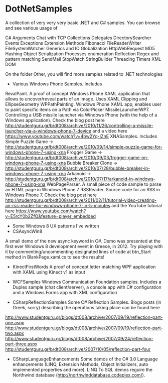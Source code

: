 DotNetSamples
=============

A collection of very very very basic .NET and C# samples. You can browse and see various usage of 

C# Arguments
Chat with TCP
Collections
Delegates
DirectorySearcher
Events
Exceptions
Extension Methods
Fibonacci
FileReaderWriter
FileSystemWatcher
Generics and IO
Globalization
HttpWebRequest
MD5 Hashing
Object Serialization
Processes enumeration
Reflection
Regex and pattern matching
SendMail
StopWatch
StringBuilder
Threading
Timers
XML DOM

On the folder Other, you will find more samples related to .NET technologies
- Various Windows Phone Samples. Includes

RevalPaint. A proof of concept Windows Phone XAML application that allows to uncover/reveal parts of an image. Uses XAML Clipping and EllipseGeometry
WPPathPainting. Windows Phone XAML app, enables user to paint specific items on a Path via ColorPicker
MissileLauncherWP7. Controlling a USB missile launcher via Windows Phone (with the help of a Windows application). Check the blog post here http://studentguru.gr/b/dt008/archive/2010/11/26/controlling-a-missile-launcher-via-a-windows-phone-7-device and a video here https://www.youtube.com/watch?v=4bw2Yq-IZnE
XNASamples. Includes Simple Puzzle Game -> http://studentguru.gr/b/dt008/archive/2010/09/14/simple-puzzle-game-for-windows-phone-7-using-xna Frogger Game -> http://studentguru.gr/b/dt008/archive/2010/09/03/frogger-game-on-windows-phone-7-using-xna Bubble Breaker Clone -> http://studentguru.gr/b/dt008/archive/2010/07/28/bubble-breaker-in-windows-phone-7-using-xna Arkanoid -> http://studentguru.gr/b/dt008/archive/2010/07/17/arkanoid-in-windows-phone-7-using-xna
WebPageParser. A small piece of code sample to parse an HTML page in Windows Phone 7
RSSReader. Source code for an RSS in Windows Phone 7. Check the blog post here http://studentguru.gr/b/dt008/archive/2011/02/11/tutorial-video-creating-an-rss-reader-for-windows-phone-7-in-5-minutes and the YouTube tutorial here https://www.youtube.com/watch?v=E5rcY0b2ZfQ&feature=player_embedded

- Some Windows 8 UX patterns I've written
- CSAsyncWin8 

A small demo of the new async keyword in C#. Demo was presented at the first ever Windows 8 development event in Greece, in 2012. Try playing with it by commenting/uncommenting designated lines of code at btn_Start method in BlankPage.xaml.cs to see the results!

- KinectFirstWords
A proof of concept letter matching WPF application with XAML using Kinect v1 as input

- WCFSamples
Windows Communication Foundation samples. Includes a Duplex sample (chat client/server), a console app with C# configuration and a Windows Forms app with XML configuration

- CSharpReflectionSamples
Some C# Reflection Samples. Blogs posts (in Greek, sorry) describing the operations taking place can be found here

http://www.studentguru.gr/blogs/dt008/archive/2007/09/19/reflection-part-one.aspx http://www.studentguru.gr/blogs/dt008/archive/2007/09/19/reflection-part-two.aspx http://www.studentguru.gr/blogs/dt008/archive/2007/09/24/reflection-part-three.aspx http://studentguru.gr/b/dt008/archive/2007/10/05/reflection-part-four

- CSharpLanguageEnhancements
Some demos of the C# 3.0 Language enhancements (LINQ, Extension Methods, Object Initializers, auto implemented properties and more). LINQ To SQL demos reguire the Northwind database (http://northwinddatabase.codeplex.com/).
